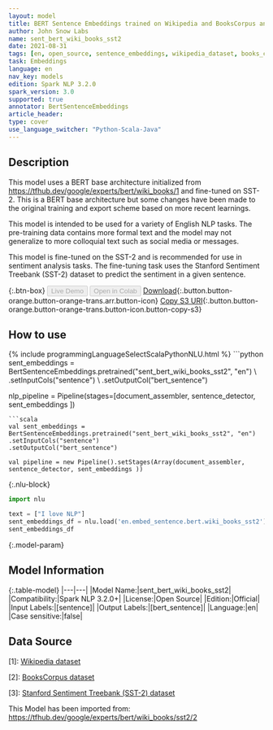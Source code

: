 ```yaml
---
layout: model
title: BERT Sentence Embeddings trained on Wikipedia and BooksCorpus and fine-tuned on SST-2
author: John Snow Labs
name: sent_bert_wiki_books_sst2
date: 2021-08-31
tags: [en, open_source, sentence_embeddings, wikipedia_dataset, books_corpus_dataset, sst_2_dataset]
task: Embeddings
language: en
nav_key: models
edition: Spark NLP 3.2.0
spark_version: 3.0
supported: true
annotator: BertSentenceEmbeddings
article_header:
type: cover
use_language_switcher: "Python-Scala-Java"
---
```


## Description

This model uses a BERT base architecture initialized from https://tfhub.dev/google/experts/bert/wiki_books/1 and fine-tuned on SST-2. This is a BERT base architecture but some changes have been made to the original training and export scheme based on more recent learnings.

This model is intended to be used for a variety of English NLP tasks. The pre-training data contains more formal text and the model may not generalize to more colloquial text such as social media or messages.

This model is fine-tuned on the SST-2 and is recommended for use in sentiment analysis tasks. The fine-tuning task uses the Stanford Sentiment Treebank (SST-2) dataset to predict the sentiment in a given sentence.

{:.btn-box}
<button class="button button-orange" disabled>Live Demo</button>
<button class="button button-orange" disabled>Open in Colab</button>
[Download](https://s3.amazonaws.com/auxdata.johnsnowlabs.com/public/models/sent_bert_wiki_books_sst2_en_3.2.0_3.0_1630412133457.zip){:.button.button-orange.button-orange-trans.arr.button-icon}
[Copy S3 URI](s3://auxdata.johnsnowlabs.com/public/models/sent_bert_wiki_books_sst2_en_3.2.0_3.0_1630412133457.zip){:.button.button-orange.button-orange-trans.button-icon.button-copy-s3}

## How to use



<div class="tabs-box" markdown="1">
{% include programmingLanguageSelectScalaPythonNLU.html %}
```python
sent_embeddings = BertSentenceEmbeddings.pretrained("sent_bert_wiki_books_sst2", "en") \
.setInputCols("sentence") \
.setOutputCol("bert_sentence")

nlp_pipeline = Pipeline(stages=[document_assembler, sentence_detector, sent_embeddings ])
```
```scala
val sent_embeddings = BertSentenceEmbeddings.pretrained("sent_bert_wiki_books_sst2", "en")
.setInputCols("sentence")
.setOutputCol("bert_sentence")

val pipeline = new Pipeline().setStages(Array(document_assembler, sentence_detector, sent_embeddings ))
```

{:.nlu-block}
```python
import nlu

text = ["I love NLP"]
sent_embeddings_df = nlu.load('en.embed_sentence.bert.wiki_books_sst2').predict(text, output_level='sentence')
sent_embeddings_df
```
</div>

{:.model-param}
## Model Information

{:.table-model}
|---|---|
|Model Name:|sent_bert_wiki_books_sst2|
|Compatibility:|Spark NLP 3.2.0+|
|License:|Open Source|
|Edition:|Official|
|Input Labels:|[sentence]|
|Output Labels:|[bert_sentence]|
|Language:|en|
|Case sensitive:|false|

## Data Source

[1]: [Wikipedia dataset](https://dumps.wikimedia.org/)

[2]: [BooksCorpus dataset](http://yknzhu.wixsite.com/mbweb)

[3]: [Stanford Sentiment Treebank (SST-2) dataset](https://nlp.stanford.edu/sentiment/index.html)

This Model has been imported from: https://tfhub.dev/google/experts/bert/wiki_books/sst2/2